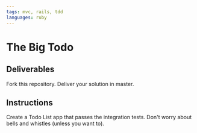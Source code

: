 ```yaml
---
tags: mvc, rails, tdd
languages: ruby
---
```


# The Big Todo

## Deliverables

Fork this repository. Deliver your solution in master.

## Instructions

Create a Todo List app that passes the integration tests. Don't worry about
bells and whistles (unless you want to).
